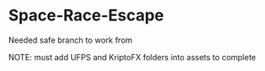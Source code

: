 # Space-Race-Escape
Needed safe branch to work from

NOTE: must add UFPS and KriptoFX folders into assets to complete
